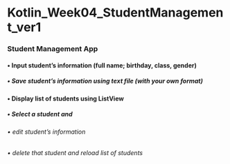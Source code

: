 # Kotlin_Week04_StudentManagement_ver1
### Student Management App

#### • Input student’s information (full name; birthday, class, gender)
##### • Save student’s information using text file (with your own format)

#### • Display list of students using ListView
##### • Select a student and
###### • edit student’s information
###### • delete that student and reload list of students
